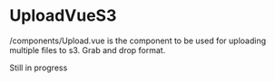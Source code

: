 # UploadVueS3

/components/Upload.vue is the component to be used for uploading multiple files to s3.  Grab and drop format.

Still in progress
